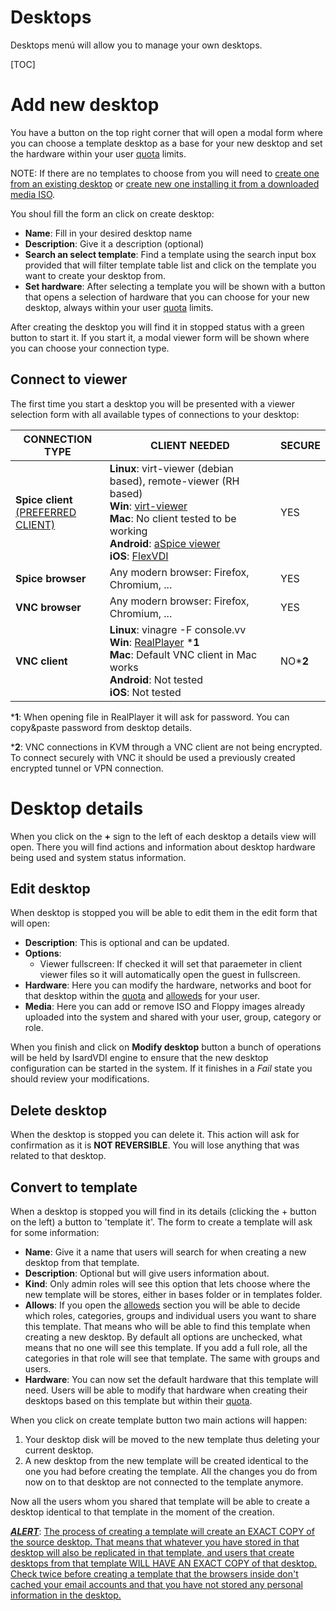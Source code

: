 <h1>Desktops</h1>

Desktops menú will allow you to manage your own desktops.

[TOC]

# Add new desktop

You have a button on the top right corner that will open a modal form where you can choose a template desktop as a base for your new desktop and set the hardware within your user [quota](quotas.md) limits.

NOTE: If there are no templates to choose from you will need to [create one from an existing desktop](desktops.md#convert-to-template) or [create new one installing it from a downloaded media ISO](media.md#create-new-desktop-from-uploaded-media).

You shoul fill the form an click on create desktop:

- **Name**: Fill in your desired desktop name
- **Description**: Give it a description (optional)
- **Search an select template**: Find a template using the search input box provided that will filter template table list and click on the template you want to create your desktop from.
- **Set hardware**: After selecting a template you will be shown with a button that opens a selection of hardware that you can choose for your new desktop, always within your user [quota](quotas.md) limits.

After creating the desktop you will find it in stopped status with a green button to start it. If you start it, a modal viewer form will be shown where you can choose your connection type.

## Connect to viewer

The first time you start a desktop you will be presented with a viewer selection form with all available types of connections to your desktop:

| CONNECTION TYPE                                 | **CLIENT NEEDED**                                            | **SECURE** |
| ----------------------------------------------- | ------------------------------------------------------------ | ---------- |
| **Spice client**<br /><u>(PREFERRED CLIENT)</u> | **Linux**: virt-viewer (debian based), remote-viewer (RH based) <br />**Win**: [virt-viewer](https://virt-manager.org/download/sources/virt-viewer)<br />**Mac**: No client tested to be working<br />**Android**: [aSpice viewer](https://play.google.com/store/apps/details?id=com.iiordanov.freeaSPICE)<br />**iOS**: [FlexVDI](https://itunes.apple.com/us/app/flexvdi-client/id1051361263) | YES        |
| **Spice browser**                               | Any modern browser: Firefox, Chromium, ...                   | YES        |
| **VNC browser**                                 | Any modern browser: Firefox, Chromium, ...                   | YES        |
| **VNC client**                                  | **Linux**: vinagre -F console.vv <br />**Win**: [RealPlayer](https://www.realvnc.com/en/connect/download/viewer/linux/) ***1**<br />**Mac**: Default VNC client in Mac works<br />**Android**: Not tested<br />**iOS**: Not tested | NO***2**   |

***1**: When opening file in RealPlayer it will ask for password. You can copy&paste password from desktop details.

***2**: VNC connections in KVM through a VNC client are not being encrypted. To connect securely with VNC it should be used a previously created encrypted tunnel or VPN connection.

# Desktop details

When you click on the **+** sign to the left of each desktop a details view will open. There you will find actions and information about desktop hardware being used and system status information.

## Edit desktop

When desktop is stopped you will be able to edit them in the edit form that will open:

- **Description**: This is optional and can be updated.
- **Options**:
  - Viewer fullscreen: If checked it will set that paraemeter in client viewer files so it will automatically open the guest in fullscreen.
- **Hardware**: Here you can modify the hardware, networks and boot for that desktop within the [quota](quotas.md) and [alloweds](allows.md) for your user.
- **Media**: Here you can add or remove ISO and Floppy images already uploaded into the system and shared with your user, group, category or role.

When you finish and click on **Modify desktop** button a bunch of operations will be held by IsardVDI engine to ensure that the new desktop configuration can be started in the system. If it finishes in a *Fail* state you should review your modifications.

## Delete desktop

When the desktop is stopped you can delete it. This action will ask for confirmation as it is **NOT REVERSIBLE**. You will lose anything that was related to that desktop.

## Convert to template

When a desktop is stopped you will find in its details (clicking the + button on the left) a button to 'template it'. The form to create a template will ask for some information:

- **Name**: Give it a name that users will search for when creating a new desktop from that template.
- **Description**: Optional but will give users information about.
- **Kind**: Only admin roles will see this option that lets choose where the new template will be stores, either in bases folder or in templates folder.
- **Allows**:  If you open the [alloweds](allows.md#allows-form) section you will be able to decide which roles, categories, groups and individual users you want to share this template. That means who will be able to find this template when creating a new desktop. By default all options are unchecked, what means that no one will see this template. If you add a full role, all the categories in that role will see that template. The same with groups and users.
- **Hardware**: You can now set the default hardware that this template will need. Users will be able to modify that hardware when creating their desktops based on this template but within their [quota](quotas.md).

When you click on create template button two main actions will happen:

1. Your desktop disk will be moved to the new template thus deleting your current desktop.
2. A new desktop from the new template will be created identical to the one you had before creating the template. All the changes you do from now on to that desktop are not connected to the template anymore.

Now all the users whom you shared that template will be able to create a desktop identical to that template in the moment of the creation.

**<u>*ALERT</u>***: <u>The process of creating a template will create an EXACT COPY of the source desktop. That means that whatever you have stored in that desktop will also be replicated in that template, and users that create desktops from that template WILL HAVE AN EXACT COPY of that desktop. Check twice before creating a template that the browsers inside don't cached your email accounts and that you have not stored any personal information in the desktop.</u>
